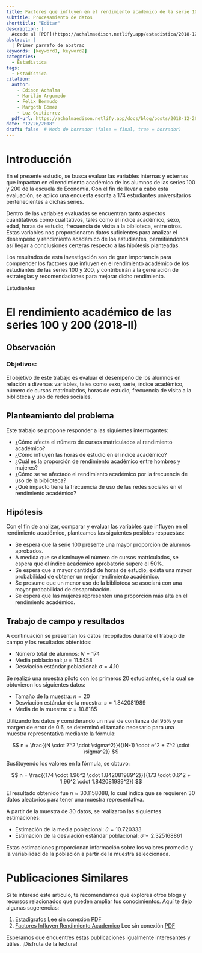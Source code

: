 ```yaml
---
title: Factores que influyen en el rendimiento académico de la serie 100 y 200
subtitle: Procesamiento de datos
shorttitle: "Editar"
description: |
  Accede al [PDF](https://achalmaedison.netlify.app/estadistica/2018-12-26-factores-influyen-rendimiento-academico/index.pdf) completo aquí. Actualizar enlace
abstract: |
  | Primer parrafo de abstrac
keywords: [keyword1, keyword2]
categories:
  - Estadistica
tags:
  - Estadística
citation:
  author:
    - Edison Achalma
    - Marilin Argumedo 
    - Felix Bermudo
    - Margoth Gómez
    - Luz Guitierrez 
  pdf-url: https://achalmaedison.netlify.app/docs/blog/posts/2018-12-26-factores-influyen-rendimiento-academico/index.pdf
date: "12/26/2018"
draft: false  # Modo de borrador (false = final, true = borrador)
---
```








# Introducción

En el presente estudio, se busca evaluar las variables internas y externas que impactan en el rendimiento académico de los alumnos de las series 100 y 200 de la escuela de Economía. Con el fin de llevar a cabo esta evaluación, se aplicó una encuesta escrita a 174 estudiantes universitarios pertenecientes a dichas series.

Dentro de las variables evaluadas se encuentran tanto aspectos cuantitativos como cualitativos, tales como el índice académico, sexo, edad, horas de estudio, frecuencia de visita a la biblioteca, entre otros. Estas variables nos proporcionaron datos suficientes para analizar el desempeño y rendimiento académico de los estudiantes, permitiéndonos así llegar a conclusiones certeras respecto a las hipótesis planteadas.

Los resultados de esta investigación son de gran importancia para comprender los factores que influyen en el rendimiento académico de los estudiantes de las series 100 y 200, y contribuirán a la generación de estrategias y recomendaciones para mejorar dicho rendimiento.

Estudiantes

# El rendimiento académico de las series 100 y 200 (2018-II)

## Observación

### Objetivos:

El objetivo de este trabajo es evaluar el desempeño de los alumnos en relación a diversas variables, tales como sexo, serie, índice académico, número de cursos matriculados, horas de estudio, frecuencia de visita a la biblioteca y uso de redes sociales.

## Planteamiento del problema

Este trabajo se propone responder a las siguientes interrogantes:

-   ¿Cómo afecta el número de cursos matriculados al rendimiento académico?
-   ¿Cómo influyen las horas de estudio en el índice académico?
-   ¿Cuál es la proporción de rendimiento académico entre hombres y mujeres?
-   ¿Cómo se ve afectado el rendimiento académico por la frecuencia de uso de la biblioteca?
-   ¿Qué impacto tiene la frecuencia de uso de las redes sociales en el rendimiento académico?

## Hipótesis

Con el fin de analizar, comparar y evaluar las variables que influyen en el rendimiento académico, planteamos las siguientes posibles respuestas:

-   Se espera que la serie 100 presente una mayor proporción de alumnos aprobados.
-   A medida que se disminuye el número de cursos matriculados, se espera que el índice académico aprobatorio supere el 50%.
-   Se espera que a mayor cantidad de horas de estudio, exista una mayor probabilidad de obtener un mejor rendimiento académico.
-   Se presume que un menor uso de la biblioteca se asociará con una mayor probabilidad de desaprobación.
-   Se espera que las mujeres representen una proporción más alta en el rendimiento académico.

## Trabajo de campo y resultados

A continuación se presentan los datos recopilados durante el trabajo de campo y los resultados obtenidos:

- Número total de alumnos: $N = 174$
- Media poblacional: $\mu = 11.5458$
- Desviación estándar poblacional: $\sigma = 4.10$

Se realizó una muestra piloto con los primeros 20 estudiantes, de la cual se obtuvieron los siguientes datos:

- Tamaño de la muestra: $n = 20$
- Desviación estándar de la muestra: $s = 1.842081989$
- Media de la muestra: $x = 10.8185$

Utilizando los datos y considerando un nivel de confianza del 95% y un margen de error de 0.6, se determinó el tamaño necesario para una muestra representativa mediante la fórmula:

$$
n = \frac{{N \cdot Z^2 \cdot \sigma^2}}{{(N-1) \cdot e^2 + Z^2 \cdot \sigma^2}}
$$

Sustituyendo los valores en la fórmula, se obtuvo:

$$
n = \frac{{174 \cdot 1.96^2 \cdot 1.842081989^2}}{{173 \cdot 0.6^2 + 1.96^2 \cdot 1.842081989^2}}
$$

El resultado obtenido fue $n \approx 30.1158088$, lo cual indica que se requieren 30 datos aleatorios para tener una muestra representativa.

A partir de la muestra de 30 datos, se realizaron las siguientes estimaciones:

- Estimación de la media poblacional: $\hat{u} = 10.720333$
- Estimación de la desviación estándar poblacional: $\hat{\sigma} = 2.325168861$

Estas estimaciones proporcionan información sobre los valores promedio y la variabilidad de la población a partir de la muestra seleccionada.


# Publicaciones Similares

Si te interesó este artículo, te recomendamos que explores otros blogs y recursos relacionados que pueden ampliar tus conocimientos. Aquí te dejo algunas sugerencias:


1. [Estadigrafos](https://achalmaedison.netlify.app/econometria/estadistica/2018-05-16-estadigrafos) Lee sin conexión [PDF](https://achalmaedison.netlify.app/econometria/estadistica/2018-05-16-estadigrafos/index.pdf)
2. [Factores Influyen Rendimiento Academico](https://achalmaedison.netlify.app/econometria/estadistica/2018-12-26-factores-influyen-rendimiento-academico) Lee sin conexión [PDF](https://achalmaedison.netlify.app/econometria/estadistica/2018-12-26-factores-influyen-rendimiento-academico/index.pdf)


Esperamos que encuentres estas publicaciones igualmente interesantes y útiles. ¡Disfruta de la lectura!

